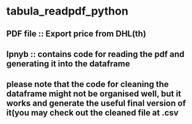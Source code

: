 # tabula_readpdf_python
## PDF file :: Export price from DHL(th)
## Ipnyb :: contains code for  reading the pdf and generating it into the dataframe


## please note that the code for cleaning the dataframe might not be organised well, but it works and generate the useful final version of it(you may check out the cleaned file at .csv
